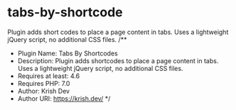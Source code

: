 # tabs-by-shortcode
Plugin adds short codes to place a page content in tabs. Uses a lightweight jQuery script, no additional CSS files.
/**
 * Plugin Name: Tabs By Shortcodes
 * Description: Plugin adds shortcodes to place a page content in tabs. Uses a lightweight jQuery script, no additional CSS files.
 * Requires at least: 4.6
 * Requires PHP: 7.0
 * Author: Krish Dev
 * Author URI: https://krish.dev/
 */
